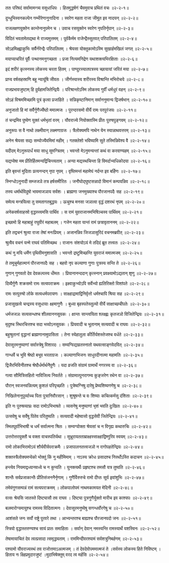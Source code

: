 ततः परिषदं सर्वामामन्त्र्य वसुधाधिपः ।
हितमुद्धर्षणं चैवमुवाच प्रथितं वचः ॥२-२-१॥

दुन्धुभिस्वनकल्पेन गम्भीरेणानुनादिना ।
स्वरेण महता राजा जीमूत इव नादयन् ॥२-२-२॥

राजलक्षणयुक्तेन कान्तेनानुपमेन च ।
उवाच रसयुक्तेन स्वरेण नृपतिर्नृपान् ॥२-२-३॥

विदितं भवतामेतद्यथा मे राज्यमुत्तमम् ।
पूर्वकैर्मम राजेन्द्रैस्सुतवत् परिपालितम् ॥२-२-४॥

सोऽहमिक्ष्ह्वाकुभिः सर्वैर्नरेन्द्रैः परिपालितम् ।
श्रेयसा योक्तुकामोऽस्मि सुखार्हमखिलं जगत् ॥२-२-५॥

मयाप्याचरितं पूर्वैः पन्थानमनुगच्छता ।
प्रजा नित्यमनिद्रेण यथाशक्त्यभिरक्षिताः ॥२-२-६॥

इदं शरीरं कृत्स्नस्य लोकस्य चरता हितम् ।
पाण्दुरस्यातपत्रस्य च्छायायां जरितं मया ॥२-२-७॥

प्राप्य वर्षसहस्राणि बहू न्यायूंषि जीवतः ।
जीर्णस्यास्य शरीरस्य विश्रान्ति मभिरोचये ॥२-२-८॥

राजप्रभावजुष्टाम् हि दुर्वहामजितेन्द्रियैः ।
परिश्रान्तोऽस्मि लोकस्य गुर्वीं धर्मधुरं वहन् ॥२-२-९॥

सोऽहं विश्रममिच्छामि पुत्रं कृत्वा प्रजाहिते ।
सन्निकृष्टानिमान् सर्वाननुमान्य द्विजर्षभान् ॥२-२-१०॥

अनुजातो हि मां सर्वैर्गुणैर्ज्येष्ठो ममात्मजः ।
पुरन्दरसमो वीर्ये रामः परपुरंजयः ॥२-२-११॥

तं चन्द्रमिव पुष्येण युक्तं धर्मभृतां वरम् ।
यौवराज्ये नियोक्तास्मि प्रीतः पुरुषपुङ्गवम् ॥२-२-१२॥

अनुरूपः स वै नाथो लक्ष्मीवान् लक्ष्मणाग्रजः ।
त्रैलोक्यमपि नाथेन येन स्यान्नाथवत्तरम् ॥२-२-१३॥

अनेन श्रेयसा सद्यः सम्योज्यैवमिमां महीम् ।
गतक्लेशो भविष्यामि सुते तस्मिन्निवेश्य वै ॥२-२-१४॥

यदीदम् मेऽनुरूपार्धं मया साधु सुमन्त्रितम् ।
भवन्तो मेऽनुमन्यन्तां कथं वा करवाण्यहम् ॥२-२-१५॥

यद्यप्येषा मम प्रीतिर्हितमन्यद्विचिन्त्यताम् ।
अन्या मद्यस्थचिन्ता हि विमर्दाभ्यधिकोदया ॥२-२-१६॥

इति बृवन्तं मुदिताः प्रत्यनन्दन् नृपा नृपम् ।
वृष्तिमन्तं महामेघं नर्दन्त इव बर्हिणः ॥२-२-१७॥

स्निग्धोऽनुनादी सम्जजञे तत्र हर्षसमीरितः ।
जनौघोद्घुष्टसन्नादो विमानं कम्पयन्निव ॥२-२-१८॥

तस्य धर्मार्थविदुषो भावमाजञाय सर्वशः ।
ब्राह्मणा जनमुख्याश्च पौरजानपदैः सह ॥२-२-१९॥

समेत्य मन्त्रयित्वा तु समतागतबुद्धयः ।
ऊचुश्च मनसा जञात्वा वृद्धं दशरथं नृपम् ॥२-२-२०॥

अनेकवर्षसाहस्रो वृद्धस्त्त्वमसि पार्थिव ।
स रामं युवराजानमभिषिञ्चस्व पार्थिवम् ॥२-२-२१॥

इच्छामो हि महाबाहुं रघुवीरं महाबलम् ।
गजेन महता यान्तं रामं छत्रावृताननम् ॥२-२-२२॥

इति तद्वचनं श्रुत्वा राजा तेषां मनःप्रियम् ।
अजानन्निव जिजञासुरिदं वचनमब्रवीत् ॥२-२-२३॥

श्रुत्वैव वचनं यन्मे राघवं पतिमिच्छथ ।
राजानः संशयोऽयं मे तदिदं ब्रूत तत्त्वतः ॥२-२-२४॥

कथं नु मयि धर्मेण पृथिवीमनुशासति ।
भवन्तो द्रष्टुमिच्छन्ति युवराजं ममात्मजम् ॥२-२-२५॥

ते तमूचुर्महात्मानं पौरजानपदैः सह ।
बहवो नृप कल्याणा गुणाः पुत्रस्य सन्ति ते ॥२-२-२६॥

गुणान् गुणवतो देव देवकल्पस्य धीमतः ।
प्रियानानन्ददान् कृत्स्नान् प्रवक्ष्यामोऽद्यतान् शृणु ॥२-२-२७॥

दिव्यैर्गुणैः शक्रसमो रामः सत्यपराक्रमः ।
इक्ष्वाकुभ्योऽपि सर्वेभ्यो ह्यतिरिक्तो विशांपते ॥२-२-२८॥

रामः सत्पुरुषो लोके सत्यधर्मपरायणः ।
साक्ष्हाद्रामाद्विनिर्वृत्तो धर्मश्चापि श्रिया सह ॥२-२-२९॥

प्रजासुखत्वे चन्द्रस्य वसुधायाः क्ष्हमागुणैः ।
बुध्या बृहस्पतेस्तुल्यो वीर्ये साक्षाच्छचीपतेः ॥२-२-३०॥

धर्मजजञः सत्यसन्धश्च शीलवाननसूयकः ।
क्षान्तः सान्त्वयिता श्लक्ष्ह्णः कृतजञो विजितेन्द्रियः ॥२-२-३१॥

मृदुश्च स्थिरचित्तश्च सदा भव्योऽनसूयकः ।
प्रियवादी च भूतानाम् सत्यवादी च राघवः ॥२-२-३२॥

बहुश्रुतानां वृद्धानां ब्राह्मणानामुपासिता ।
तेना स्येहातुला कीर्तिर्यशस्तेजश्च वर्धते ॥२-२-३३॥

देवासुरमनुष्याणां सर्वास्त्रेषु विशारदः ।
सम्यग्विद्याव्रतस्नातो यथवत्साङ्गवेदवित् ॥२-२-३४॥

गान्धर्वे च भुवि श्रेष्ठो बभूव भरताग्रजः ।
कल्याणाभिजनः साधुरदीनात्मा महामतिः ॥२-२-३५॥

द्विजैरभिविनीतश्च श्रेष्ठैर्धर्मार्थनैपुणैः ।
यदा व्रजति संग्रामं ग्रामार्थे नगरस्य वा ॥२-२-३६॥

गत्वा सौमित्रिसहितो नाविजित्य निवर्तते ।
संग्रामात्पुनरागम्य कुङ्जरेण रथेन वा ॥२-२-३७॥

पौरान् स्वजनवन्नित्यम् कुशलं परिपृच्छति ।
पुत्रेष्वग्निषु दारेषु प्रेष्यशिष्यगणेषु च ॥२-२-३८॥

निखिलेनानुपूर्व्याच्च पिता पुत्रानिवौरसान् ।
शुश्रूषन्ते च वः शिष्याः कचित्कर्मसु दंशिताः ॥२-२-३९॥

इति नः पुरुषव्याघ्रः सदा रामोऽभिभाषते ।
व्यसनेषु मनुष्याणां भृशं भवति दुःखितः ॥२-२-४०॥

उत्सवेषु च सर्वेषु पितेव परितुष्यति ।
सत्यवादी महेष्वासो वृद्धसेवी जितेन्द्रियः ॥२-२-४१॥

स्मितपूर्वाभिभाषी च धर्मं सर्वात्मना श्रितः ।
सम्यग्योक्ता श्रेयसां च न विगृह्य कथारुचिः ॥२-२-४२॥

उत्तरोत्तरयुक्तौ च वक्ता वाचस्पतिर्यथा ।
सुभ्रूरायतताम्राक्ष्हस्साक्ष्हाद्विष्णुरिव स्वयम् ॥२-२-४३॥

रामो लोकाभिरामोऽयं शौर्यवीर्यपराक्रमैः ।
प्रजापालनतत्त्वजञो न रागोपहतेन्द्रियः ॥२-२-४४॥

शक्तस्त्रैलोक्यमप्येको भोक्तुं किं नु महीमिमाम् ।
नाऽस्य क्रोधः प्रसादश्च निरर्थोऽस्ति कदाचन ॥२-२-४५॥

हन्त्येव नियमाद्वध्यानवध्ये च न कुप्यति ।
युनक्त्यर्थैः प्रहृष्टश्च तमसौ यत्र तुष्यति ॥२-२-४६॥

शान्तैः सर्वप्रजाकान्तैः प्रीतिसंजननैर्नृणाम् ।
गुणैर्विरुरुचे रामो दीप्तः सूर्य इवांशुभिः ॥२-२-४७॥

तमेवंगुणसम्पन्नं रामं सत्यपराक्रमम् ।
लोकपालोपमं नाथमकामयत मेदिनी ॥२-२-४८॥

वत्सः श्रेयसि जातस्ते दिष्ट्यासौ तव राघव ।
दिष्ट्या पुत्रगुणैर्युक्तो मारीच इव काश्यपः ॥२-२-४९॥

बलमारोग्यमायुश्च रामस्य विदितात्मनः ।
देवासुरमनुष्येषु सगन्धर्वोरगेषु च ॥२-२-५०॥

आशंसते जनः सर्वो राष्ट्रे पुरवरे तथा ।
आभ्यन्तरश्च बाह्यश्च पौरजानपदो जनः ॥२-२-५१॥

स्त्रियो वृद्धास्तरुण्यश्च सायं प्रातः समाहिताः ।
सर्वान् देवान् नमस्यन्ति रामस्यार्थे यशस्विनः ॥२-२-५२॥

तेषामायाचितं देव त्वत्प्रसादा त्समृद्ध्यताम् ।
राममिन्दीवरश्यामं सर्वशत्रुनिबर्हणम् ॥२-२-५३॥

पश्यामो यौवराज्यस्थं तव राजोत्तमाऽअत्मजम् ।
तं देवदेवोपममात्मजं ते ।सर्वस्य लोकस्य हिते निविष्टम् ।हिताय नः क्ष्हिप्रमुदारजुष्टं ।मुदाभिषेक्तुम् वरद त्व मर्हसि ॥२-२-५४॥

